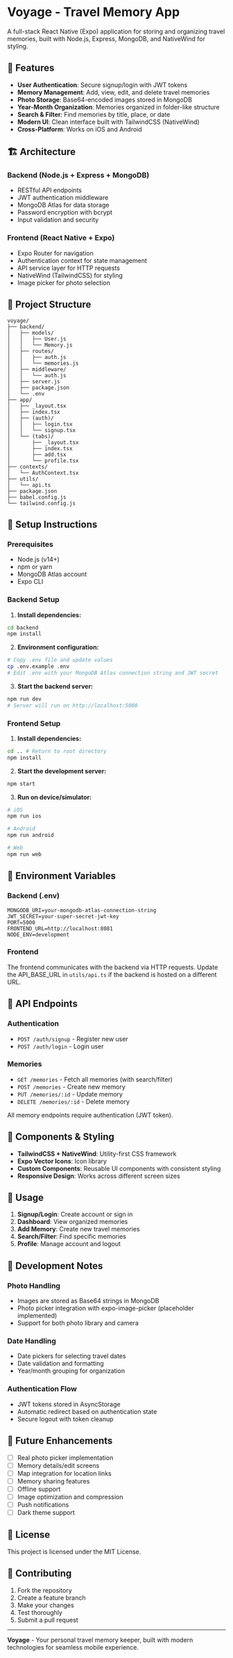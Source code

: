 # Voyage - Travel Memory App

A full-stack React Native (Expo) application for storing and organizing travel memories, built with Node.js, Express, MongoDB, and NativeWind for styling.

## 🚀 Features

- **User Authentication**: Secure signup/login with JWT tokens
- **Memory Management**: Add, view, edit, and delete travel memories
- **Photo Storage**: Base64-encoded images stored in MongoDB
- **Year-Month Organization**: Memories organized in folder-like structure
- **Search & Filter**: Find memories by title, place, or date
- **Modern UI**: Clean interface built with TailwindCSS (NativeWind)
- **Cross-Platform**: Works on iOS and Android

## 🏗️ Architecture

### Backend (Node.js + Express + MongoDB)
- RESTful API endpoints
- JWT authentication middleware
- MongoDB Atlas for data storage
- Password encryption with bcrypt
- Input validation and security

### Frontend (React Native + Expo)
- Expo Router for navigation
- Authentication context for state management
- API service layer for HTTP requests
- NativeWind (TailwindCSS) for styling
- Image picker for photo selection

## 📁 Project Structure

```
voyage/
├── backend/
│   ├── models/
│   │   ├── User.js
│   │   └── Memory.js
│   ├── routes/
│   │   ├── auth.js
│   │   └── memories.js
│   ├── middleware/
│   │   └── auth.js
│   ├── server.js
│   ├── package.json
│   └── .env
├── app/
│   ├── _layout.tsx
│   ├── index.tsx
│   ├── (auth)/
│   │   ├── login.tsx
│   │   └── signup.tsx
│   └── (tabs)/
│       ├── _layout.tsx
│       ├── index.tsx
│       ├── add.tsx
│       └── profile.tsx
├── contexts/
│   └── AuthContext.tsx
├── utils/
│   └── api.ts
├── package.json
├── babel.config.js
└── tailwind.config.js
```

## 🔧 Setup Instructions

### Prerequisites
- Node.js (v14+)
- npm or yarn
- MongoDB Atlas account
- Expo CLI

### Backend Setup

1. **Install dependencies:**
```bash
cd backend
npm install
```

2. **Environment configuration:**
```bash
# Copy .env file and update values
cp .env.example .env
# Edit .env with your MongoDB Atlas connection string and JWT secret
```

3. **Start the backend server:**
```bash
npm run dev
# Server will run on http://localhost:5000
```

### Frontend Setup

1. **Install dependencies:**
```bash
cd .. # Return to root directory
npm install
```

2. **Start the development server:**
```bash
npm start
```

3. **Run on device/simulator:**
```bash
# iOS
npm run ios

# Android
npm run android

# Web
npm run web
```

## 🔐 Environment Variables

### Backend (.env)
```env
MONGODB_URI=your-mongodb-atlas-connection-string
JWT_SECRET=your-super-secret-jwt-key
PORT=5000
FRONTEND_URL=http://localhost:8081
NODE_ENV=development
```

### Frontend
The frontend communicates with the backend via HTTP requests. Update the API_BASE_URL in `utils/api.ts` if the backend is hosted on a different URL.

## 📡 API Endpoints

### Authentication
- `POST /auth/signup` - Register new user
- `POST /auth/login` - Login user

### Memories
- `GET /memories` - Fetch all memories (with search/filter)
- `POST /memories` - Create new memory
- `PUT /memories/:id` - Update memory
- `DELETE /memories/:id` - Delete memory

All memory endpoints require authentication (JWT token).

## 🎨 Components & Styling

- **TailwindCSS + NativeWind**: Utility-first CSS framework
- **Expo Vector Icons**: Icon library
- **Custom Components**: Reusable UI components with consistent styling
- **Responsive Design**: Works across different screen sizes

## 📝 Usage

1. **Signup/Login**: Create account or sign in
2. **Dashboard**: View organized memories
3. **Add Memory**: Create new travel memories
4. **Search/Filter**: Find specific memories
5. **Profile**: Manage account and logout

## 🚧 Development Notes

### Photo Handling
- Images are stored as Base64 strings in MongoDB
- Photo picker integration with expo-image-picker (placeholder implemented)
- Support for both photo library and camera

### Date Handling
- Date pickers for selecting travel dates
- Date validation and formatting
- Year/month grouping for organization

### Authentication Flow
- JWT tokens stored in AsyncStorage
- Automatic redirect based on authentication state
- Secure logout with token cleanup

## 🔄 Future Enhancements

- [ ] Real photo picker implementation
- [ ] Memory details/edit screens
- [ ] Map integration for location links
- [ ] Memory sharing features
- [ ] Offline support
- [ ] Image optimization and compression
- [ ] Push notifications
- [ ] Dark theme support

## 📄 License

This project is licensed under the MIT License.

## 🤝 Contributing

1. Fork the repository
2. Create a feature branch
3. Make your changes
4. Test thoroughly
5. Submit a pull request

---

**Voyage** - Your personal travel memory keeper, built with modern technologies for seamless mobile experience.

